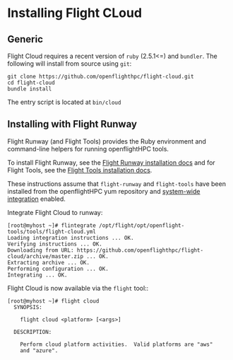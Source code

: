 # Installing Flight CLoud

## Generic

Flight Cloud requires a recent version of `ruby` (2.5.1<=) and `bundler`.
The following will install from source using `git`:
```
git clone https://github.com/openflighthpc/flight-cloud.git
cd flight-cloud
bundle install
```

The entry script is located at `bin/cloud`

## Installing with Flight Runway

Flight Runway (and Flight Tools) provides the Ruby environment and command-line helpers for running openflightHPC tools.

To install Flight Runway, see the [Flight Runway installation docs](https://github.com/openflighthpc/flight-runway#installation>) and for Flight Tools, see the [Flight Tools installation docs](https://github.com/openflighthpc/openflight-tools#installation>).

These instructions assume that `flight-runway` and `flight-tools` have been installed from the openflightHPC yum repository and [system-wide integration](https://github.com/openflighthpc/flight-runway#system-wide-integration) enabled.

Integrate Flight Cloud to runway:

```
[root@myhost ~]# flintegrate /opt/flight/opt/openflight-tools/tools/flight-cloud.yml
Loading integration instructions ... OK.
Verifying instructions ... OK.
Downloading from URL: https://github.com/openflighthpc/flight-cloud/archive/master.zip ... OK.
Extracting archive ... OK.
Performing configuration ... OK.
Integrating ... OK.
```

Flight Cloud is now available via the `flight` tool::

```
[root@myhost ~]# flight cloud
  SYNOPSIS:

    flight cloud <platform> [<args>]

  DESCRIPTION:

    Perform cloud platform activities.  Valid platforms are "aws"
    and "azure".
```
